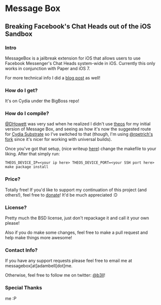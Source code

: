 # Message Box
## Breaking Facebook's Chat Heads out of the iOS Sandbox

### Intro
MessageBox is a jailbreak extension for iOS that allows users to use Facebook Messenger's Chat Heads system-wide in iOS. Currently this only works in conjunction with Paper and iOS 7.

For more technical info I did a [blog post](http://blog.adambell.ca/post/73338421921/breaking-chat-heads-out-of-the-ios-sandbox) as well!

### How do I get?
It's on Cydia under the BigBoss repo!

### How do I compile?
[@DHowett](https://www.twitter.com/DHowett) was very sad when he realized I didn't use [theos](https://www.github.com/DHowett/theos) for my initial version of Message Box, and seeing as how it's now the suggested route for [Cydia Substrate](http://cydiasubstrate.com/) so I've switched to that (though, I'm using [@rpetrich's fork](https://www.github.com/rpetrich/theos) since it's nicer for working with universal builds).

Once you've got that setup, (nice writeup [here](http://iphonedevwiki.net/index.php/Theos/Getting_Started)) change the makefile to your liking. After that simply run:

    THEOS_DEVICE_IP=<your ip here> THEOS_DEVICE_PORT=<your SSH port here> make package install

### Price?
Totally free! If you'd like to support my continuation of this project (and others!), feel free to [donate](http://www.adambell.ca/donate)! It'd be much appreciated :D

### License?
Pretty much the BSD license, just don't repackage it and call it your own please!

Also if you do make some changes, feel free to make a pull request and help make things more awesome!

### Contact Info?
If you have any support requests please feel free to email me at messagebox[at]adambell[dot]me.

Otherwise, feel free to follow me on twitter: [@b3ll](https:///www.twitter.com/b3ll)!

### Special Thanks
me :P
